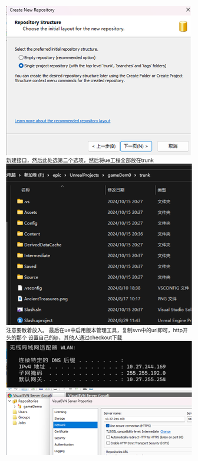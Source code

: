 ![输入图片说明](/imgs/2024-10-15/H1acoPB0IAmzQ0Gs.png)
新建接口，然后此处选第二个选项，然后将ue工程全部放在trunk
![输入图片说明](/imgs/2024-10-15/xRpg21RTxiqNErRm.png)
注意要散着放入。
最后在ue中启用版本管理工具，复制svn中的url即可，http开头的那个
设置自己的ip，其他人通过checkout下载
![输入图片说明](/imgs/2024-10-15/cTSA8rjjb3gUe1hP.png)
![输入图片说明](/imgs/2024-10-15/sEH5PFKJnroCg58v.png)
<!--stackedit_data:
eyJoaXN0b3J5IjpbLTIxMjk0Njg2MzBdfQ==
-->